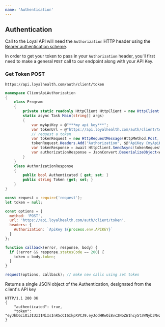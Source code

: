 ```yaml
---
name: 'Authentication'
---
```


## Authentication

Call to the Loyal API will need the `Authorization` HTTP header using the [Bearer authentication scheme](https://tools.ietf.org/html/draft-ietf-oauth-v2-bearer-20#section-2.1).

In order to get your token to pass in your `Authorization` header, you'll first need to make a general `POST` call to our endpoint along with your API Key.

<h3>Get Token <span class="api-badge">POST</span></h3>

`https://api.loyalhealth.com/auth/client/token`

```csharp
namespace ClientApiAuthorization
{
    class Program
    {
        private static readonly HttpClient HttpClient = new HttpClient();
        static async Task Main(string[] args)
        {
            var myApiKey = @"***my api key***";
            var tokenUrl = @"https://api.loyalhealth.com/auth/client/token";
            // request a token
            var tokenRequest = new HttpRequestMessage(HttpMethod.Post, tokenUrl);
            tokenRequest.Headers.Add("Authorization", $@"ApiKey {myApiKey}");
            var tokenResponse = await HttpClient.SendAsync(tokenRequest);
            var authorizationResponse = JsonConvert.DeserializeObject<AuthorizationResponse>(await tokenResponse.Content.ReadAsStringAsync());
        }
    }
    class AuthorizationResponse
    {
        public bool Authenticated { get; set; }
        public string Token {get; set; }
    }
}
```

```javascript
const request = require('request');
let token = null;

const options = {
  method: 'POST',
  url: 'https://api.loyalhealth.com/auth/client/token',
  headers: {
    Authorization: `ApiKey ${process.env.APIKEY}`
  }
};

function callback(error, response, body) {
  if (!error && response.statusCode == 200) {
    token = body.token;
  }
}

request(options, callback); // make new calls using set token
```

Returns a single JSON object of the Authentication, designated from the client's API key

```http
HTTP/1.1 200 OK
{
    "authenticated": true,
    "token": "eyJhbGciOiJIUzI1NiIsInR5cCI6IkpXVCJ9.eyJodHRwOi8vc2NoZW1hcy5taWNyb3NvZnQuY29tL3dzLzIwMDgvMDYvaWRlbnRpdHkvY2xhaW1zL3JvbGUiOiJMb3lhbEFwaUNsaWVudEFjY2VzcyIsImh0dHA6Ly9zY2hlbWFzLnhtbHNvYXAub3JnL3dzLzIwMDUvMDUvaWRlbnRpdHkvY2xhaW1zL25hbWUiOiJQaWVkbW9udCBIZWFsdGNhcmUiLCJDbGllbnRJZCI6IjcxNGRmNDA2LTg4MDItNDc5Zi1hOTZiLWY0ZTM2MmViYWI3MCIsImV4cCI6MTUzMDIxMjAzMCwiaXNzIjoibG95YWxoZWFsdGguY29tIiwiYXVkIjoibG95YWxoZWFsdGguY29tIn0.nt0JreFFPWOV6Ns1EI0ExWbNBQ_IFW9LzrufibsnbEw"
}
```
